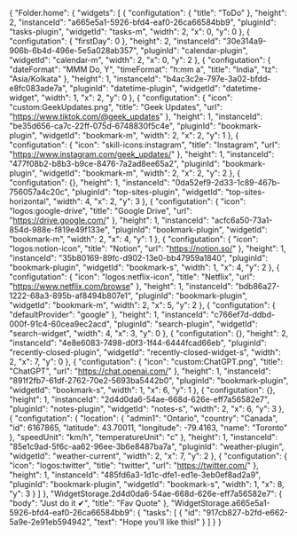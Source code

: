 {
    "Folder.home": {
        "widgets": [
            {
                "configutation": {
                    "title": "ToDo"
                },
                "height": 2,
                "instanceId": "a665e5a1-5926-bfd4-eaf0-26ca66584bb9",
                "pluginId": "tasks-plugin",
                "widgetId": "tasks-m",
                "width": 2,
                "x": 0,
                "y": 0
            },
            {
                "configutation": {
                    "firstDay": 0
                },
                "height": 2,
                "instanceId": "30e314a9-906b-6b4d-496e-5e5a028ab357",
                "pluginId": "calendar-plugin",
                "widgetId": "calendar-m",
                "width": 2,
                "x": 0,
                "y": 2
            },
            {
                "configutation": {
                    "dateFormat": "MMM Do, Y",
                    "timeFormat": "h:mm a",
                    "title": "India",
                    "tz": "Asia/Kolkata"
                },
                "height": 1,
                "instanceId": "b4ac3c2e-797e-3a02-bfdd-e8fc083ade7a",
                "pluginId": "datetime-plugin",
                "widgetId": "datetime-widget",
                "width": 1,
                "x": 2,
                "y": 0
            },
            {
                "configutation": {
                    "icon": "custom:GeekUpdates.png",
                    "title": "Geek Updates",
                    "url": "https://www.tiktok.com/@geek_updates"
                },
                "height": 1,
                "instanceId": "be35d656-ca7c-22ff-075d-6748830f5c4e",
                "pluginId": "bookmark-plugin",
                "widgetId": "bookmark-m",
                "width": 2,
                "x": 2,
                "y": 1
            },
            {
                "configutation": {
                    "icon": "skill-icons:instagram",
                    "title": "Instagram",
                    "url": "https://www.instagram.com/geek_updates/"
                },
                "height": 1,
                "instanceId": "477f08b2-b8b3-b9ce-8476-7a2ad8ee65a2",
                "pluginId": "bookmark-plugin",
                "widgetId": "bookmark-m",
                "width": 2,
                "x": 2,
                "y": 2
            },
            {
                "configutation": {},
                "height": 1,
                "instanceId": "0da52ef9-2d33-1c89-467b-756057a4c20c",
                "pluginId": "top-sites-plugin",
                "widgetId": "top-sites-horizontal",
                "width": 4,
                "x": 2,
                "y": 3
            },
            {
                "configutation": {
                    "icon": "logos:google-drive",
                    "title": "Google Drive",
                    "url": "https://drive.google.com/"
                },
                "height": 1,
                "instanceId": "acfc6a50-73a1-854d-988e-f819e49f133e",
                "pluginId": "bookmark-plugin",
                "widgetId": "bookmark-m",
                "width": 2,
                "x": 4,
                "y": 1
            },
            {
                "configutation": {
                    "icon": "logos:notion-icon",
                    "title": "Notion",
                    "url": "https://notion.so/"
                },
                "height": 1,
                "instanceId": "35b80169-89fc-d902-13e0-bb47959a1840",
                "pluginId": "bookmark-plugin",
                "widgetId": "bookmark-s",
                "width": 1,
                "x": 4,
                "y": 2
            },
            {
                "configutation": {
                    "icon": "logos:netflix-icon",
                    "title": "Netflix",
                    "url": "https://www.netflix.com/browse"
                },
                "height": 1,
                "instanceId": "bdb86a27-1222-68a3-895b-af8494b807e1",
                "pluginId": "bookmark-plugin",
                "widgetId": "bookmark-m",
                "width": 2,
                "x": 5,
                "y": 2
            },
            {
                "configutation": {
                    "defaultProvider": "google"
                },
                "height": 1,
                "instanceId": "c766ef7d-ddbd-000f-91c4-60cea9ec2acd",
                "pluginId": "search-plugin",
                "widgetId": "search-widget",
                "width": 4,
                "x": 3,
                "y": 0
            },
            {
                "configutation": {},
                "height": 2,
                "instanceId": "4e8e6083-7498-d0f3-1f44-6444fcad66eb",
                "pluginId": "recently-closed-plugin",
                "widgetId": "recently-closed-widget-s",
                "width": 2,
                "x": 7,
                "y": 0
            },
            {
                "configutation": {
                    "icon": "custom:ChatGPT.png",
                    "title": "ChatGPT",
                    "url": "https://chat.openai.com/"
                },
                "height": 1,
                "instanceId": "891f2fb7-61df-2762-70e2-5693ba5442b0",
                "pluginId": "bookmark-plugin",
                "widgetId": "bookmark-s",
                "width": 1,
                "x": 6,
                "y": 1
            },
            {
                "configutation": {},
                "height": 1,
                "instanceId": "2d4d0da6-54ae-668d-626e-eff7a56582e7",
                "pluginId": "notes-plugin",
                "widgetId": "notes-s",
                "width": 2,
                "x": 6,
                "y": 3
            },
            {
                "configutation": {
                    "location": {
                        "admin1": "Ontario",
                        "country": "Canada",
                        "id": 6167865,
                        "latitude": 43.70011,
                        "longitude": -79.4163,
                        "name": "Toronto"
                    },
                    "speedUnit": "km/h",
                    "temperatureUnit": "c"
                },
                "height": 1,
                "instanceId": "85e1c9ad-5f6c-aa62-96ee-3b6e8487ba7a",
                "pluginId": "weather-plugin",
                "widgetId": "weather-current",
                "width": 2,
                "x": 7,
                "y": 2
            },
            {
                "configutation": {
                    "icon": "logos:twitter",
                    "title": "twitter",
                    "url": "https://twitter.com/"
                },
                "height": 1,
                "instanceId": "485fd6a3-1d1c-dfe1-ed1e-3eb0ef8ad2a9",
                "pluginId": "bookmark-plugin",
                "widgetId": "bookmark-s",
                "width": 1,
                "x": 8,
                "y": 3
            }
        ]
    },
    "WidgetStorage.2d4d0da6-54ae-668d-626e-eff7a56582e7": {
        "body": "Just do it ✔",
        "title": "Fav Quote"
    },
    "WidgetStorage.a665e5a1-5926-bfd4-eaf0-26ca66584bb9": {
        "tasks": [
            {
                "id": "917cb827-b2fd-e662-5a9e-2e91eb594942",
                "text": "Hope you'll like this!"
            }
        ]
    }
}
